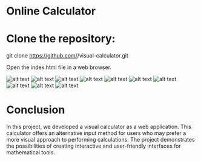 # Online Calculator

# Clone the repository:
git clone https://github.com/<your-username>/visual-calculator.git

Open the index.html file in a web browser.

![alt text](<Screenshot 2024-05-29 at 9.00.23 PM.png>) 
![alt text](<Screenshot 2024-05-29 at 9.00.34 PM.png>) 
![alt text](<Screenshot 2024-05-29 at 9.00.41 PM.png>) 
![alt text](<Screenshot 2024-05-29 at 9.00.59 PM.png>) 
![alt text](<Screenshot 2024-05-29 at 9.01.28 PM.png>) 
![alt text](<Screenshot 2024-05-29 at 9.01.37 PM.png>) 
![alt text](<Screenshot 2024-05-29 at 9.01.42 PM.png>) 
![alt text](<Screenshot 2024-05-29 at 9.01.53 PM.png>) 
![alt text](<Screenshot 2024-05-29 at 9.01.06 PM.png>) 
![alt text](<Screenshot 2024-05-29 at 9.01.23 PM.png>)


# Conclusion

In this project, we developed a visual calculator as a web application. This calculator offers an alternative input method for users who may prefer a more visual approach to performing calculations. The project demonstrates the possibilities of creating interactive and user-friendly interfaces for mathematical tools.



